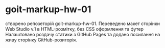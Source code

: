 # goit-markup-hw-01
 створено репозеторій goit-markup-hw-01.
Переведено макет сторінки Web Studio v.1 в HTML-розмітку, без CSS оформлення та футер
Налаштовано роздачу статики з GitHub Pages та додано посилання на живу сторінку GitHub-розиторія.
